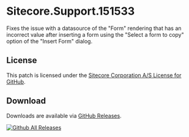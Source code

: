 # Sitecore.Support.151533
Fixes the issue with a datasource of the &quot;Form&quot; rendering that has an incorrect value after inserting a form using the &quot;Select a form to copy&quot; option of the &quot;Insert Form&quot; dialog.

## License  
This patch is licensed under the [Sitecore Corporation A/S License for GitHub](https://github.com/sitecoresupport/Sitecore.Support.151533/blob/master/LICENSE).  

## Download  
Downloads are available via [GitHub Releases](https://github.com/sitecoresupport/Sitecore.Support.151533/releases).  

[![Github All Releases](https://img.shields.io/github/downloads/SitecoreSupport/Sitecore.Support.151533/total.svg)](https://github.com/SitecoreSupport/Sitecore.Support.151533/releases)

